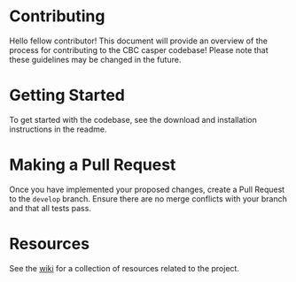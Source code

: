 # Contributing
Hello fellow contributor! This document will provide an overview of the process for contributing to the CBC casper codebase! Please note that these guidelines may be changed in the future. 

# Getting Started
To get started with the codebase, see the download and installation instructions in the readme. 

# Making a Pull Request
Once you have implemented your proposed changes, create a Pull Request to the `develop` branch. Ensure there are no merge conflicts with your branch and that all tests pass.

# Resources
See the [wiki](https://github.com/ethereum/cbc-casper/wiki) for a collection of resources related to the project.
